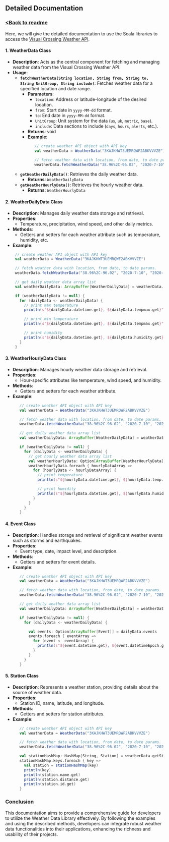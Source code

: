 ## Detailed Documentation
### [<Back to readme](../readme.md)

Here, we will give the detailed documentation to use the Scala libraries to access the [Visual Crossing Weather API](https://www.visualcrossing.com/weather-api).

#### 1. **WeatherData Class**
   - **Description**: Acts as the central component for fetching and managing weather data from the Visual Crossing Weather API.
   - **Usage**:
     - **`fetchWeatherData(String location, String from, String to, String UnitGroup, String include)`**: Fetches weather data for a specified location and date range.
       - **Parameters**:
         - `location`: Address or latitude-longitude of the desired location.
         - `from`: Start date in `yyyy-MM-dd` format.
         - `to`: End date in `yyyy-MM-dd` format.
         - `UnitGroup`: Unit system for the data (`us`, `uk`, `metric`, `base`).
         - `include`: Data sections to include (`days`, `hours`, `alerts`, etc.).
       - **Returns**: void
       - **Example**:
         ```Scala
            // create weather API object with API key
            val weatherData = WeatherData("3KAJKHWT3UEMRQWF2ABKVVVZE")

            // fetch weather data with location, from date, to date params.
            weatherData.fetchWeatherData("38.96%2C-96.02", "2020-7-10", "2020-7-12", "us", "events,hours", "")

         ```
     - **`getWeatherDailyData()`**: Retrieves the daily weather data.
       - **Returns**: `WeatherDailyData`
     - **`getWeatherHourlyData()`**: Retrieves the hourly weather data.
       - **Returns**: `WeatherHourlyData`

#### 2. **WeatherDailyData Class**
   - **Description**: Manages daily weather data storage and retrieval.
   - **Properties**:
     - Temperature, precipitation, wind speed, and other daily metrics.
   - **Methods**:
     - Getters and setters for each weather attribute such as temperature, humidity, etc.
   - **Example**:
     ```Scala
      // create weather API object with API key
      val weatherData = WeatherData("3KAJKHWT3UEMRQWF2ABKVVVZE")

      // fetch weather data with location, from date, to date params.
      weatherData.fetchWeatherData("38.96%2C-96.02", "2020-7-10", "2020-7-12", "us", "events,hours", "")

      // get daily weather data array list
      val weatherDailyData: ArrayBuffer[WeatherDailyData] = weatherData.getWeatherDailyData

      if (weatherDailyData != null) {
        for (dailyData <- weatherDailyData) {
          // print max temperature
          println(s"${dailyData.datetime.get}, ${dailyData.tempmax.get}")

          // print min temperature
          println(s"${dailyData.datetime.get}, ${dailyData.tempmax.get}")

          // print humidity
          println(s"${dailyData.datetime.get}, ${dailyData.humidity.get}")
        }
      }
     ```

#### 3. **WeatherHourlyData Class**
   - **Description**: Manages hourly weather data storage and retrieval.
   - **Properties**:
     - Hour-specific attributes like temperature, wind speed, and humidity.
   - **Methods**:
     - Getters and setters for each weather attribute.
   - **Example**:
     ```Scala
        // create weather API object with API key
        val weatherData = WeatherData("3KAJKHWT3UEMRQWF2ABKVVVZE")

        // fetch weather data with location, from date, to date params.
        weatherData.fetchWeatherData("38.96%2C-96.02", "2020-7-10", "2020-7-12", "us", "events,hours", "")

        // get daily weather data array list
        val weatherDailyData: ArrayBuffer[WeatherDailyData] = weatherData.getWeatherDailyData

        if (weatherDailyData != null) {
          for (dailyData <- weatherDailyData) {           
            // get hourly weather data array list
            val weatherHourlyData: Option[ArrayBuffer[WeatherHourlyData]] = dailyData.weatherHourlyData
            weatherHourlyData.foreach { hourlyDataArray =>
              for (hourlyData <- hourlyDataArray) {
                // print temperature
                println(s"${hourlyData.datetime.get}, ${hourlyData.temp.get}")

                // print humidity
                println(s"${hourlyData.datetime.get}, ${hourlyData.humidity.get}")
              }
            }
          }
        }
     ```

#### 4. **Event Class**
   - **Description**: Handles storage and retrieval of significant weather events such as storms and earthquakes.
   - **Properties**:
     - Event type, date, impact level, and description.
   - **Methods**:
     - Getters and setters for event details.
   - **Example**:
     ```Scala
        // create weather API object with API key
        val weatherData = WeatherData("3KAJKHWT3UEMRQWF2ABKVVVZE")

        // fetch weather data with location, from date, to date params.
        weatherData.fetchWeatherData("38.96%2C-96.02", "2020-7-10", "2020-7-12", "us", "events,hours", "")

        // get daily weather data array list
        val weatherDailyData: ArrayBuffer[WeatherDailyData] = weatherData.getWeatherDailyData

        if (weatherDailyData != null) {
          for (dailyData <- weatherDailyData) {            

            val events: Option[ArrayBuffer[Event]] = dailyData.events
            events.foreach { eventArray =>
              for (event <- eventArray) {
                println(s"${event.datetime.get}, ${event.datetimeEpoch.get}")
              }
            }
          }
        }
     ```

#### 5. **Station Class**
   - **Description**: Represents a weather station, providing details about the source of weather data.
   - **Properties**:
     - Station ID, name, latitude, and longitude.
   - **Methods**:
     - Getters and setters for station attributes.
   - **Example**:
     ```Scala
        // create weather API object with API key
        val weatherData = WeatherData("3KAJKHWT3UEMRQWF2ABKVVVZE")

        // fetch weather data with location, from date, to date params.
        weatherData.fetchWeatherData("38.96%2C-96.02", "2020-7-10", "2020-7-12", "us", "events,hours", "")

        val stationHashMap: HashMap[String, Station] = weatherData.getStations
        stationHashMap.keys.foreach { key =>
          val station = stationHashMap(key)
          println(key)
          println(station.name.get)
          println(station.distance.get)
          println(station.id.get)
        }
     ```

### Conclusion
This documentation aims to provide a comprehensive guide for developers to utilize the Weather Data Library effectively. By following the examples and using the described methods, developers can integrate robust weather data functionalities into their applications, enhancing the richness and usability of their projects.